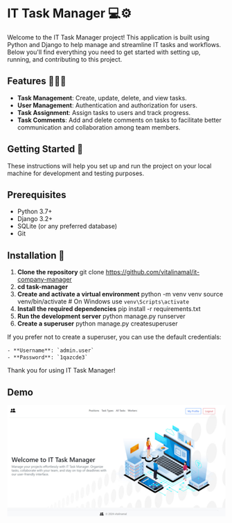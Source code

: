 # IT Task Manager 💻⚙️

Welcome to the IT Task Manager project! This application is built using Python and Django to help manage and streamline
IT tasks and workflows. Below you'll find everything you need to get started with setting up, running, and contributing
to this project.

## Features 💁🏼‍♀️

- **Task Management**: Create, update, delete, and view tasks.
- **User Management**: Authentication and authorization for users.
- **Task Assignment**: Assign tasks to users and track progress.
- **Task Comments**: Add and delete comments on tasks to facilitate better communication and
  collaboration among team members.

## Getting Started 🐌

These instructions will help you set up and run the project on your local machine for development and testing purposes.

## Prerequisites

- Python 3.7+
- Django 3.2+
- SQLite (or any preferred database)
- Git

## Installation 🐍

1. **Clone the repository**
   git clone https://github.com/vitalinamal/it-company-manager
2. **cd task-manager**
3. **Create and activate a virtual environment**
   python -m venv venv
   source venv/bin/activate # On Windows use `venv\Scripts\activate`
4. **Install the required dependencies**
   pip install -r requirements.txt
5. **Run the development server**
   python manage.py runserver
6. **Create a superuser**
   python manage.py createsuperuser

If you prefer not to create a superuser, you can use the default credentials:

    - **Username**: `admin.user`
    - **Password**: `1qazcde3`

Thank you for using IT Task Manager!

## Demo 

![IT Task Manager Screenshot](demo/demo.jpg)